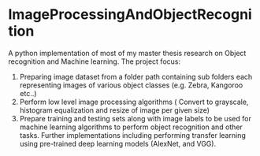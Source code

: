 # ImageProcessingAndObjectRecognition
A python implementation of most of my master thesis research on Object recognition and Machine learning. The project focus:
1)	Preparing image dataset  from a folder path containing sub folders each representing images of various object classes (e.g. Zebra, Kangoroo etc..) 
2)	Perform low level image processing algorithms ( Convert to grayscale, histogram equalization and resize of image per given size)
3)	Prepare training and testing sets along with image labels to be used for machine learning algorithms to perform object recognition and other tasks.
Further implementations including performing transfer learning using pre-trained deep learning models (AlexNet, and VGG).

